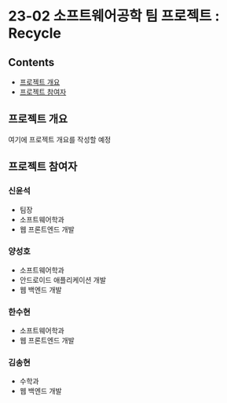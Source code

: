 # 23-02 소프트웨어공학 팀 프로젝트 : Recycle
## Contents
+ [프로젝트 개요](#프로젝트-개요)
+ [프로젝트 참여자](#프로젝트-참여자)

## 프로젝트 개요
여기에 프로젝트 개요를 작성할 예정

## 프로젝트 참여자
### 신윤석
+ 팀장
+ 소프트웨어학과
+ 웹 프론트엔드 개발
### 양성호
+ 소프트웨어학과
+ 안드로이드 애플리케이션 개발
+ 웹 백엔드 개발
### 한수현
+ 소프트웨어학과
+ 웹 프론트엔드 개발
### 김송현
+ 수학과
+ 웹 백엔드 개발